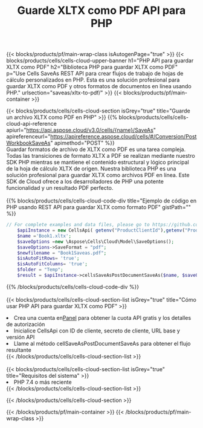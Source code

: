 ﻿---
title:  Guarde XLTX como PDF API para PHP
description:  Usando Aspose.Cells Cloud SDK para PHP para guardar el archivo de formato XLTX como archivo de formato PDF.
url: /es/php/saveas/xltx-to-pdf/
---
{{< blocks/products/pf/main-wrap-class isAutogenPage="true" >}}
{{< blocks/products/cells/cells-cloud-upper-banner h1="PHP API para guardar XLTX como PDF" h2="Biblioteca PHP para guardar XLTX como PDF" p="Use Cells SaveAs REST API para crear flujos de trabajo de hojas de cálculo personalizados en PHP. Esta es una solución profesional para guardar XLTX como PDF y otros formatos de documentos en línea usando PHP." urlsection="saveas/xltx-to-pdf/" >}}
{{< blocks/products/pf/main-container >}}

{{< blocks/products/cells/cells-cloud-section isGrey="true" title="Guarde un archivo XLTX como PDF en PHP" >}}
{{% blocks/products/cells/cells-cloud-api-reference apiurl="https://api.aspose.cloud/v3.0/cells/{name}/SaveAs" apireferenceurl="https://apireference.aspose.cloud/cells/#/Conversion/PostWorkbookSaveAs" apimethod="POST" %}}
<br/>
Guardar formatos de archivo de XLTX como PDF es una tarea compleja. Todas las transiciones de formato XLTX a PDF se realizan mediante nuestro SDK PHP mientras se mantiene el contenido estructural y lógico principal de la hoja de cálculo XLTX de origen. Nuestra biblioteca PHP es una solución profesional para guardar XLTX como archivos PDF en línea. Este SDK de Cloud ofrece a los desarrolladores de PHP una potente funcionalidad y un resultado PDF perfecto.
<br/>
<br/>
{{% blocks/products/cells/cells-cloud-code-div title="Ejemplo de código en PHP usando REST API para guardar XLTX como formato PDF" gistPath="" %}}
  
```php
// For complete examples and data files, please go to https://github.com/aspose-cells-cloud/aspose-cells-cloud-php/
    $apiInstance = new CellsApi( getenv("ProductClientId"),getenv("ProductClientSecret") );
    $name ='Book1.xltx';
    $saveOptions =new \Aspose\Cells\Cloud\Model\SaveOptions();
    $saveOptions->SaveFormat = "pdf";
    $newfilename = "Book1Saveas.pdf";
    $isAutoFitRows= 'true';
    $isAutoFitColumns= 'true';
    $folder = "Temp";
    $result = $apiInstance->cellsSaveAsPostDocumentSaveAs($name, $saveOptions, $newfilename,$isAutoFitRows, $isAutoFitColumns, $folder);
```
  
{{% /blocks/products/cells/cells-cloud-code-div %}}
<br/>
<br/>
{{< blocks/products/cells/cells-cloud-section-list isGrey="true" title="Cómo usar PHP API para guardar XLTX como PDF" >}}
<li> Crea una cuenta en<a href="https://dashboard.aspose.cloud/">Panel</a> para obtener la cuota API gratis y los detalles de autorización</li>
<li>Inicialice CellsApi con ID de cliente, secreto de cliente, URL base y versión API</li>
<li>Llame al método cellSaveAsPostDocumentSaveAs para obtener el flujo resultante</li>
{{< /blocks/products/cells/cells-cloud-section-list >}}
<br/>
<br/>
{{< blocks/products/cells/cells-cloud-section-list isGrey="true" title="Requisitos del sistema" >}}
<li>PHP 7.4 o más reciente</li>
{{< /blocks/products/cells/cells-cloud-section-list >}}

{{< /blocks/products/cells/cells-cloud-section >}}

{{< /blocks/products/pf/main-container >}}
{{< /blocks/products/pf/main-wrap-class >}}

